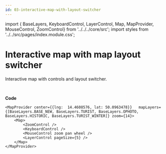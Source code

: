 ```yaml
---
id: 03-interactive-map-with-layout-switcher
---
```


import { BaseLayers, KeyboardControl, LayerControl, Map, MapProvider, MouseControl, ZoomControl} from '../../../core/src';
import styles from '../../src/pages/index.module.css';

# Interactive map with map layout switcher

Interactive map with controls and layout switcher.

<div>
  <section className={styles.sMap}>
		<MapProvider center={{lng:  14.4608576, lat: 50.0963478}}	mapLayers={[BaseLayers.BASE_NEW, BaseLayers.TURIST, BaseLayers.OPHOTO, BaseLayers.HISTORIC, BaseLayers.TURIST_WINTER, BaseLayers.TRAIL]} zoom={14}>
			<Map>
				<ZoomControl />
				<KeyboardControl />
				<MouseControl zoom pan wheel />
				<LayerControl pageSize={5} />
			</Map>
		</MapProvider>
	</section>
</div>

<br />

**Code**

```
<MapProvider center={{lng:  14.4608576, lat: 50.0963478}}	mapLayers={[BaseLayers.BASE_NEW, BaseLayers.TURIST, BaseLayers.OPHOTO, BaseLayers.HISTORIC, BaseLayers.TURIST_WINTER]} zoom={14}>
	<Map>
		<ZoomControl />
		<KeyboardControl />
		<MouseControl zoom pan wheel />
		<LayerControl pageSize={5} />
	</Map>
</MapProvider>
```
